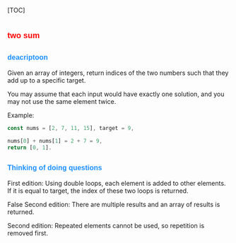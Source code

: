 [TOC]

# <font color=red size=4 face="sans-serif">two sum</font>

## <font color=dodgerblue size=3 face="sans-serif">deacriptoon</font>

Given an array of integers, return indices of the two numbers such that they add up to a specific target.

You may assume that each input would have exactly one solution, and you may not use the same element twice.

Example:

``` JavaScript
const nums = [2, 7, 11, 15], target = 9,

nums[0] + nums[1] = 2 + 7 = 9,
return [0, 1].
```

## <font color=dodgerblue size=3 face="sans-serif">Thinking of doing questions</font>

First edition: Using double loops, each element is added to other elements. If it is equal to target, the index of these two loops is returned.

False Second edition: There are multiple results and an array of results is returned.

Second edition: Repeated elements cannot be used, so repetition is removed first.
